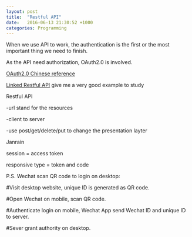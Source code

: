 ```yaml
---
layout: post
title:  "Restful API"
date:   2016-06-13 21:30:52 +1000
categories: Programming
---
```

When we use API to work, the authentication is the first or the most important thing we need to finish.

As the API need authorization, OAuth2.0 is involved.

[OAuth2.0 Chinese reference](http://www.ruanyifeng.com/blog/2014/05/oauth_2_0.html)

[Linked Restful API](https://developer.linkedin.com/docs/rest-api) give me a very good example to study

Restful API

-url stand for the resources

-client to server

-use post/get/delete/put to change the presentation layter

Janrain

session = access token

responsive type = token and code

P.S. Wechat scan QR code to login on desktop:

#Visit desktop website, unique ID is generated as QR code.

#Open Wechat on mobile, scan QR code.

#Authenticate login on mobile, Wechat App send Wechat ID and unique ID to server.

#Sever grant authority on desktop.